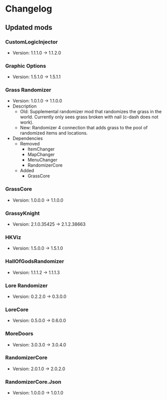 # Changelog


## Updated mods

### CustomLogicInjector

- Version: 1.1.1.0 -> 1.1.2.0

### Graphic Options

- Version: 1.5.1.0 -> 1.5.1.1

### Grass Randomizer

- Version: 1.0.1.0 -> 1.1.0.0
- Description
  + Old: Supplemental randomizer mod that randomizes the grass in the world. Currently only sees grass broken with nail (c-dash does not work).
  + New: Randomizer 4 connection that adds grass to the pool of randomized items and locations.
- Dependencies
  + Removed
    - ItemChanger
    - MapChanger
    - MenuChanger
    - RandomizerCore
  + Added
    - GrassCore

### GrassCore

- Version: 1.0.0.0 -> 1.1.0.0

### GrassyKnight

- Version: 2.1.0.35425 -> 2.1.2.38663

### HKViz

- Version: 1.5.0.0 -> 1.5.1.0

### HallOfGodsRandomizer

- Version: 1.1.1.2 -> 1.1.1.3

### Lore Randomizer

- Version: 0.2.2.0 -> 0.3.0.0

### LoreCore

- Version: 0.5.0.0 -> 0.6.0.0

### MoreDoors

- Version: 3.0.3.0 -> 3.0.4.0

### RandomizerCore

- Version: 2.0.1.0 -> 2.0.2.0

### RandomizerCore.Json

- Version: 1.0.0.0 -> 1.0.1.0

